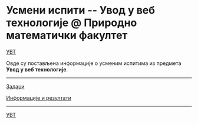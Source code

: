 # Усмени испити -- Увод у веб технологије @ Природно математички факултет

[УВТ](../README.md)

Овде су постављена информације о усменим испитима из предмета **Увод у веб технологије**.  

---

[Задаци](./zadaci/README.md)

[Информације и резултати](./info/README.md)

---

[УВТ](../README.md)
